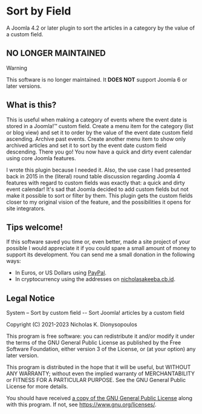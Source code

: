 # Sort by Field

A Joomla 4.2 or later plugin to sort the articles in a category by the value of a custom field.

## NO LONGER MAINTAINED

> [!WARNING]  
> This software is no longer maintained. It **DOES NOT** support Joomla 6 or later versions.

## What is this?

This is useful when making a category of events where the event date is stored in a Joomla!™ custom field. Create a menu
item for the category (list or blog view) and set it to order by the value of the event date custom field ascending.
Archive past events. Create another menu item to show only archived articles and set it to sort by the event date custom
field descending. There you go! You now have a quick and dirty event calendar using core Joomla features.

I wrote this plugin because I needed it. Also, the use case I had presented back in 2015 in the (literal) round table
discussion regarding Joomla 4 features with regard to custom fields was exactly that: a quick and dirty event calendar!
It's sad that Joomla decided to add custom fields but not make it possible to sort or filter by them. This plugin gets
the custom fields closer to my original vision of the feature, and the possibilities it opens for site integrators.

## Tips welcome!

If this software saved you time or, even better, made a site project of your possible I would appreciate it if you could spare a small amount of money to support its development. You can send me a small donation in the following ways:

* In Euros, or US Dollars using [PayPal](https://paypal.me/nicholasakeeba).
* In cryptocurrency using the addresses on [nicholasakeeba.cb.id](https://profile.coinbase.com/nicholasakeeba.cb.id).

## Legal Notice

System – Sort by custom field -- Sort Joomla! articles by a custom field

Copyright (C) 2021-2023   Nicholas K. Dionysopoulos

This program is free software: you can redistribute it and/or modify it under the terms of the GNU General Public License as published by the Free Software Foundation, either version 3 of the License, or (at your option) any later version.

This program is distributed in the hope that it will be useful, but WITHOUT ANY WARRANTY; without even the implied warranty of MERCHANTABILITY or FITNESS FOR A PARTICULAR PURPOSE.  See the GNU General Public License for more details.

You should have received [a copy of the GNU General Public License](plugins/system/sortbyfield/LICENSE) along with this program.  If not, see <https://www.gnu.org/licenses/>.
